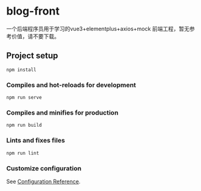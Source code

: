 # blog-front
一个后端程序员用于学习的vue3+elementplus+axios+mock 前端工程，暂无参考价值，请不要下载。

## Project setup
```
npm install
```

### Compiles and hot-reloads for development
```
npm run serve
```

### Compiles and minifies for production
```
npm run build
```

### Lints and fixes files
```
npm run lint
```

### Customize configuration
See [Configuration Reference](https://cli.vuejs.org/config/).

